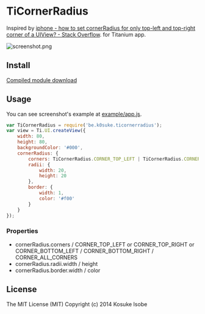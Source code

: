 # TiCornerRadius

Inspired by [iphone - how to set cornerRadius for only top-left and top-right corner of a UIView? - Stack Overflow](http://stackoverflow.com/a/13163693). for Titanium app.

![screenshot.png](screenshot.png)

## Install

[Compiled module download](be.k0suke.ticornerradius-iphone-0.3.zip)

## Usage

You can see screenshot's example at [example/app.js](example/app.js).

```javascript
var TiCornerRadius = require('be.k0suke.ticornerradius');
var view = Ti.UI.createView({
	width: 80,
	height: 80,
	backgroundColor: '#000',
	cornerRadius: {
		corners: TiCornerRadius.CORNER_TOP_LEFT | TiCornerRadius.CORNER_TOP_RIGHT,
		radii: {
			width: 20,
			height: 20
		},
		border: {
			width: 1,
			color: '#f00'
		}
	}
});
```

### Properties

* cornerRadius.corners / CORNER_TOP_LEFT or CORNER_TOP_RIGHT or CORNER_BOTTOM_LEFT / CORNER_BOTTOM_RIGHT / CORNER_ALL_CORNERS
* cornerRadius.radii.width / height
* cornerRadius.border.width / color

## License

The MIT License (MIT) Copyright (c) 2014 Kosuke Isobe
